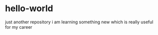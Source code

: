 # hello-world
just another repository
i am learning something new which is really useful for my career
